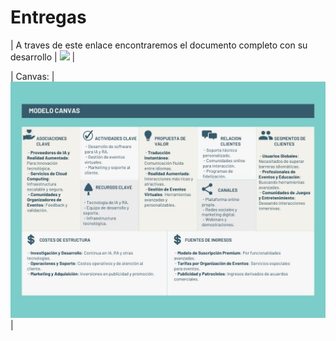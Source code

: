 # Entregas

| A traves de este enlace encontraremos el documento completo con su desarrollo             |          ![](https://docs.google.com/document/d/1l-Y-19hd-GakpJpTGz4ZpgQnLkUPXA6Y14K3PnOJR8o/edit?usp=sharing)           |

| Canvas:  |  ![](https://github.com/hugofresno20/23-24-DSI/blob/main/Entregas/canvas_MdN.jpg)     |

